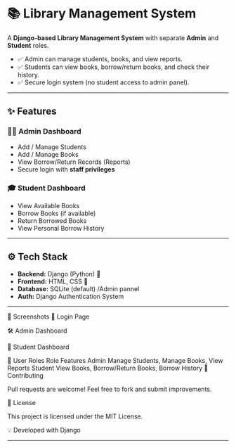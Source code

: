 # 📚 Library Management System  

A **Django-based Library Management System** with separate **Admin** and **Student** roles.  
- ✅ Admin can manage students, books, and view reports.  
- ✅ Students can view books, borrow/return books, and check their history.  
- ✅ Secure login system (no student access to admin panel).  

---

## ✨ Features  

### 👨‍💻 Admin Dashboard  
- Add / Manage Students  
- Add / Manage Books  
- View Borrow/Return Records (Reports)  
- Secure login with **staff privileges**  

### 🎓 Student Dashboard  
- View Available Books  
- Borrow Books (if available)  
- Return Borrowed Books  
- View Personal Borrow History  

---

## ⚙️ Tech Stack  
- **Backend:** Django (Python) 🐍  
- **Frontend:** HTML, CSS 🎨  
- **Database:** SQLite (default) /Admin pannel 
- **Auth:** Django Authentication System  

---


📸 Screenshots
🔑 Login Page

🛠️ Admin Dashboard

📖 Student Dashboard

👥 User Roles
Role	Features
Admin	Manage Students, Manage Books, View Reports
Student	View Books, Borrow/Return Books, Borrow History
🌟 Contributing

Pull requests are welcome! Feel free to fork and submit improvements.

📜 License

This project is licensed under the MIT License.

💡 Developed with Django

---
